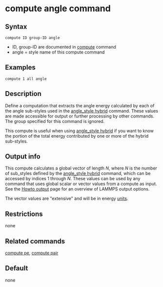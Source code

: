 # compute angle command

## Syntax

``` LAMMPS
compute ID group-ID angle
```

-   ID, group-ID are documented in [compute](compute) command
-   angle = style name of this compute command

## Examples

``` LAMMPS
compute 1 all angle
```

## Description

Define a computation that extracts the angle energy calculated by each
of the angle sub-styles used in the [angle_style hybrid](angle_hybrid)
command. These values are made accessible for output or further
processing by other commands. The group specified for this command is
ignored.

This compute is useful when using [angle_style hybrid](angle_hybrid) if
you want to know the portion of the total energy contributed by one or
more of the hybrid sub-styles.

## Output info

This compute calculates a global vector of length *N*, where *N* is the
number of sub_styles defined by the [angle_style hybrid](angle_style)
command, which can be accessed by indices 1 through *N*. These values
can be used by any command that uses global scalar or vector values from
a compute as input. See the [Howto output](Howto_output) page for an
overview of LAMMPS output options.

The vector values are \"extensive\" and will be in energy
[units](units).

## Restrictions

none

## Related commands

[compute pe](compute_pe), [compute pair](compute_pair)

## Default

none
